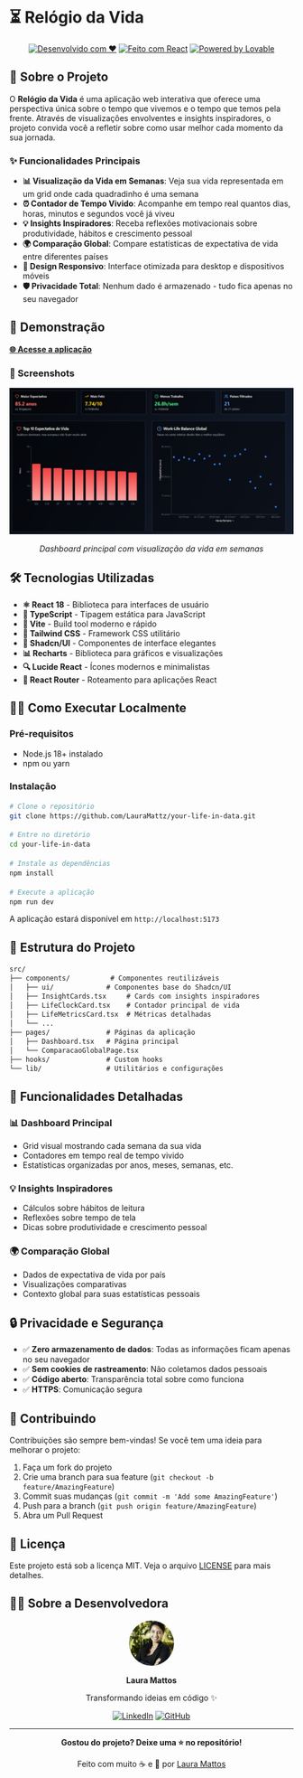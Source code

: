 
# ⏳ Relógio da Vida

<div align="center">
    
  [![Desenvolvido com ❤️](https://img.shields.io/badge/Desenvolvido%20com-❤️-red.svg)](https://github.com/LauraMattz)
  [![Feito com React](https://img.shields.io/badge/Feito%20com-React-61DAFB.svg)](https://reactjs.org/)
  [![Powered by Lovable](https://img.shields.io/badge/Powered%20by-Lovable-ff69b4.svg)](https://lovable.dev)
</div>

## 🌟 Sobre o Projeto

O **Relógio da Vida** é uma aplicação web interativa que oferece uma perspectiva única sobre o tempo que vivemos e o tempo que temos pela frente. Através de visualizações envolventes e insights inspiradores, o projeto convida você a refletir sobre como usar melhor cada momento da sua jornada.

### ✨ Funcionalidades Principais

- **📊 Visualização da Vida em Semanas**: Veja sua vida representada em um grid onde cada quadradinho é uma semana
- **⏰ Contador de Tempo Vivido**: Acompanhe em tempo real quantos dias, horas, minutos e segundos você já viveu
- **💡 Insights Inspiradores**: Receba reflexões motivacionais sobre produtividade, hábitos e crescimento pessoal
- **🌍 Comparação Global**: Compare estatísticas de expectativa de vida entre diferentes países
- **📱 Design Responsivo**: Interface otimizada para desktop e dispositivos móveis
- **🛡️ Privacidade Total**: Nenhum dado é armazenado - tudo fica apenas no seu navegador

## 🚀 Demonstração

**[🌐 Acesse a aplicação](https://your-life-in-data.lovable.app)**

### 📸 Screenshots

<div align="center">
  <img src="public/lovable-uploads/27634e87-58e8-4d43-a2ab-9cde960cc50e.png" alt="Dashboard Principal" width="600">
  <p><em>Dashboard principal com visualização da vida em semanas</em></p>
</div>

## 🛠️ Tecnologias Utilizadas

- **⚛️ React 18** - Biblioteca para interfaces de usuário
- **🎨 TypeScript** - Tipagem estática para JavaScript
- **💨 Vite** - Build tool moderno e rápido
- **🎯 Tailwind CSS** - Framework CSS utilitário
- **🎨 Shadcn/UI** - Componentes de interface elegantes
- **📊 Recharts** - Biblioteca para gráficos e visualizações
- **🔍 Lucide React** - Ícones modernos e minimalistas
- **📱 React Router** - Roteamento para aplicações React

## 🏃‍♂️ Como Executar Localmente

### Pré-requisitos

- Node.js 18+ instalado
- npm ou yarn

### Instalação

```bash
# Clone o repositório
git clone https://github.com/LauraMattz/your-life-in-data.git

# Entre no diretório
cd your-life-in-data

# Instale as dependências
npm install

# Execute a aplicação
npm run dev
```

A aplicação estará disponível em `http://localhost:5173`

## 📁 Estrutura do Projeto

```
src/
├── components/          # Componentes reutilizáveis
│   ├── ui/             # Componentes base do Shadcn/UI
│   ├── InsightCards.tsx     # Cards com insights inspiradores
│   ├── LifeClockCard.tsx    # Contador principal de vida
│   ├── LifeMetricsCard.tsx  # Métricas detalhadas
│   └── ...
├── pages/              # Páginas da aplicação
│   ├── Dashboard.tsx   # Página principal
│   └── ComparacaoGlobalPage.tsx
├── hooks/              # Custom hooks
└── lib/                # Utilitários e configurações
```

## 🎯 Funcionalidades Detalhadas

### 📊 Dashboard Principal
- Grid visual mostrando cada semana da sua vida
- Contadores em tempo real de tempo vivido
- Estatísticas organizadas por anos, meses, semanas, etc.

### 💡 Insights Inspiradores
- Cálculos sobre hábitos de leitura
- Reflexões sobre tempo de tela
- Dicas sobre produtividade e crescimento pessoal

### 🌍 Comparação Global
- Dados de expectativa de vida por país
- Visualizações comparativas
- Contexto global para suas estatísticas pessoais

## 🔒 Privacidade e Segurança

- ✅ **Zero armazenamento de dados**: Todas as informações ficam apenas no seu navegador
- ✅ **Sem cookies de rastreamento**: Não coletamos dados pessoais
- ✅ **Código aberto**: Transparência total sobre como funciona
- ✅ **HTTPS**: Comunicação segura

## 🤝 Contribuindo

Contribuições são sempre bem-vindas! Se você tem uma ideia para melhorar o projeto:

1. Faça um fork do projeto
2. Crie uma branch para sua feature (`git checkout -b feature/AmazingFeature`)
3. Commit suas mudanças (`git commit -m 'Add some AmazingFeature'`)
4. Push para a branch (`git push origin feature/AmazingFeature`)
5. Abra um Pull Request

## 📝 Licença

Este projeto está sob a licença MIT. Veja o arquivo [LICENSE](LICENSE) para mais detalhes.

## 👩‍💻 Sobre a Desenvolvedora

<div align="center">
  <img src="public/lovable-uploads/e184ba99-9529-4cf2-b18d-b271c65b4026.png" alt="Laura Mattos" width="80" height="80" style="border-radius: 50%;">
  
  **Laura Mattos**
  
  Transformando ideias em código ✨
  
  [![LinkedIn](https://img.shields.io/badge/LinkedIn-0077B5?style=for-the-badge&logo=linkedin&logoColor=white)](https://www.linkedin.com/in/lauramattosc/)
  [![GitHub](https://img.shields.io/badge/GitHub-100000?style=for-the-badge&logo=github&logoColor=white)](https://github.com/LauraMattz)
</div>

---

<div align="center">
  
  **Gostou do projeto? Deixe uma ⭐ no repositório!**
  
  Feito com muito ☕ e 💜 por [Laura Mattos](https://www.linkedin.com/in/lauramattosc/)
  
</div>
